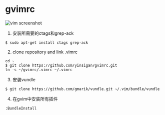 gvimrc
======

![vim screenshot](https://raw.github.com/yinsigan/gvimrc/master/screenshots/example.png)

1. 安装所需要的ctags和grep-ack

  ```
  $ sudo apt-get install ctags grep-ack
  ```

2. clone repository and link .vimrc

  ```
  cd ~
  $ git clone https://github.com/yinsigan/gvimrc.git
  ln -s ~/gvimrc/.vimrc ~/.vimrc
  ```

3. 安装vundle

  ```
  $ git clone https://github.com/gmarik/vundle.git ~/.vim/bundle/vundle
  ```

4. 在gvim中安装所有插件

  ```
  :BundleInstall
  ```

